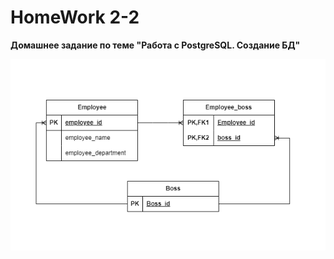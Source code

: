 # HomeWork 2-2

**Домашнее задание по теме "Работа с PostgreSQL. Создание БД"**

![](HomeWorkData-2-2.drawio.png)